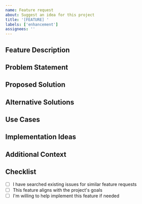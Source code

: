 ```yaml
---
name: Feature request
about: Suggest an idea for this project
title: '[FEATURE] '
labels: ['enhancement']
assignees: ''
---
```


## Feature Description
<!-- A clear and concise description of the feature you'd like to see -->

## Problem Statement
<!-- A clear and concise description of what problem this feature would solve -->

## Proposed Solution
<!-- A clear and concise description of how you envision this feature working -->

## Alternative Solutions
<!-- A clear and concise description of any alternative solutions you've considered -->

## Use Cases
<!-- Describe specific scenarios where this feature would be useful -->

## Implementation Ideas
<!-- If you have any ideas about how this could be implemented, share them here -->

## Additional Context
<!-- Add any other context, mockups, or examples about the feature request here -->

## Checklist
- [ ] I have searched existing issues for similar feature requests
- [ ] This feature aligns with the project's goals
- [ ] I'm willing to help implement this feature if needed 